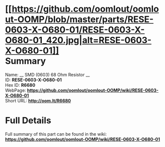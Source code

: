
[[https://github.com/oomlout/oomlout-OOMP/blob/master/parts/RESE-0603-X-O680-01/RESE-0603-X-O680-01_420.jpg|alt=RESE-0603-X-O680-01]]     
Summary
=================
  
Name: __ SMD (0603) 68 Ohm Resistor __    
ID: __RESE-0603-X-O680-01__   
Hex ID: __R6680__   
WebPage: __https://github.com/oomlout/oomlout-OOMP/wiki/RESE-0603-X-O680-01__   
Short URL: __http://oom.lt/R6680__   

Full Details
==========================
Full summary of this part can be found in the wiki:   
__https://github.com/oomlout/oomlout-OOMP/wiki/RESE-0603-X-O680-01__    

